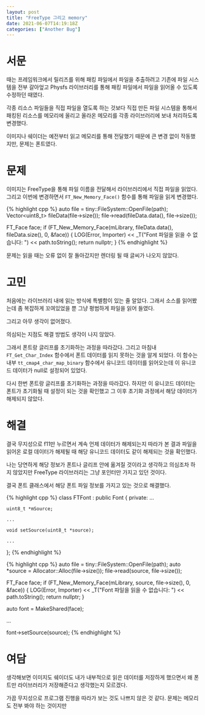 ```yaml
---
layout: post
title: "FreeType 그리고 memory"
date: 2021-06-07T14:19:18Z
categories: ["Another Bug"]
---
```


# 서문
때는 프레임워크에서 릴리즈를 위해 패킹 파일에서 파일을 추출하려고 기존에 파일 시스템을 전부 갈아엎고 Physfs 라이브러리를 통해 패킹 파일에서 파일을 읽어올 수 있도록 수정하던 때였다.

각종 리소스 파일들을 직접 파일을 열도록 하는 것보다 직접 만든 파일 시스템을 통해서 패킹된 리소스를 메모리에 올리고 올라온 메모리를 각종 라이브러리에 보내 처리하도록 변경했다.

이미지나 쉐이더는 예전부터 읽고 메모리를 통해 전달했기 때문에 큰 변경 없이 작동했지만, 문제는 폰트였다.


# 문제
이미지는 FreeType을 통해 파일 이름을 전달해서 라이브러리에서 직접 파일을 읽었다. 그리고 이번에 변경하면서 ```FT_New_Memory_Face()``` 함수를 통해 파일을 읽게 변경했다.

{% highlight cpp %}
auto file = tiny::FileSystem::OpenFile(path);
Vector<uint8_t> fileData(file->size());
file->read(fileData.data(), file->size());

FT_Face face;
if (FT_New_Memory_Face(mLibrary, fileData.data(), fileData.size(), 0, &face)) {
    LOG(Error, Importer) << _T("Font 파일을 읽을 수 없습니다: ") << path.toString();
    return nullptr;
}
{% endhighlight %}

문제는 읽을 때는 오류 없이 잘 돌아갔지만 렌더링 될 때 글씨가 나오지 않았다.

# 고민
처음에는 라이브러리 내에 읽는 방식에 특별함이 있는 줄 알았다. 그래서 소스를 읽어봤는데 좀 복잡하게 꼬여있었을 뿐 그냥 평범하게 파일을 읽어 들였다. 

그리고 아무 생각이 없어졌다. 

의심되는 지점도 해결 방법도 생각이 나지 않았다.

그래서 폰트랑 글리프를 초기화하는 과정을 따라갔다. 그리고 마침내 ```FT_Get_Char_Index``` 함수에서 폰트 데이터를 읽지 못하는 것을 알게 되었다. 이 함수는 내부 ```tt_cmap4_char_map_binary``` 함수에서 유니코드 데이터를 읽어오는데 이 유니코드 데이터가 null로 설정되어 있었다.

다시 한번 폰트랑 글리프를 초기화하는 과정을 따라갔다. 하지만 이 유니코드 데이터는 폰트가 초기화될 때 설정이 되는 것을 확인했고 그 이후 초기화 과정에서 해당 데이터가 해제되지 않았다.

# 해결
결국 무지성으로 f11만 누르면서 계속 언제 데이터가 해제되는지 따라가 본 결과 파일을 읽어온 로컬 데이터가 해제될 때 해당 유니코드 데이터도 같이 해제되는 것을 확인했다.

나는 당연하게 해당 정보가 폰트나 글리프 안에 옮겨질 것이라고 생각하고 의심조차 하지 않았지만 FreeType 라이브러리는 그냥 포인터만 가지고 있던 것이다.

결국 폰트 클래스에서 해당 폰트 파일 정보를 가지고 있는 것으로 해결했다.

{% highlight cpp %}
class FTFont : public Font {
private:
    ...

    uint8_t *mSource;

    ...

    void setSource(uint8_t *source);

    ...
};
{% endhighlight %}

{% highlight cpp %}
auto file = tiny::FileSystem::OpenFile(path);
auto *source = Allocator::Alloc(file->size());
file->read(source, file->size());

FT_Face face;
if (FT_New_Memory_Face(mLibrary, source, file->size(), 0, &face)) {
    LOG(Error, Importer) << _T("Font 파일을 읽을 수 없습니다: ") << path.toString();
    return nullptr;
}

auto font = MakeShared<FTFont>(face);

...

font->setSource(source);
{% endhighlight %}

# 여담

생각해보면 이미지도 쉐이더도 내가 내부적으로 읽은 데이터를 저장하게 했으면서 왜 폰트만 라이브러리가 저장해준다고 생각했는지 모르겠다.

가끔 무지성으로 프로그램 진행을 따라가 보는 것도 나쁘지 않은 것 같다. 문제는 메모리도 전부 봐야 하는 것이지만